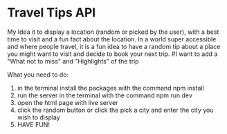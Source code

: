 # Travel Tips API
My Idea it to display a location (random or picked by the user), with a best time to visit and a fun fact about the location. In a world super accessible and where people travel, it is a fun idea to have a random tip about a place you might want to visit and decide to book your next trip.
#I want to add a "What not to miss" and "Highlights" of the trip

What you need to do: 
1. in the terminal install the packages with the command
     npm install
2. run the server in the terminal with the command
     npm run dev
3. open the html page with live server
4. click the random button or click the pick a city and enter the city you wish to display
5. HAVE FUN!
